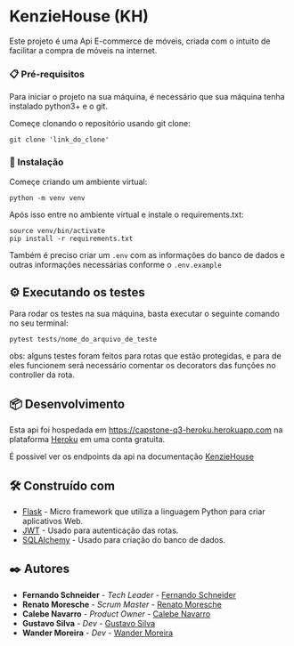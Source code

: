 # KenzieHouse (KH)
Este projeto é uma Api E-commerce de móveis, criada com o intuito de facilitar a compra de móveis na internet.

### 📋 Pré-requisitos

Para iniciar o projeto na sua máquina, é necessário que sua máquina tenha instalado python3+ e o git.

Começe clonando o repositório usando git clone:
 ```
 git clone 'link_do_clone'
 ```

### 🔧 Instalação

Começe criando um ambiente virtual:

```
python -m venv venv
```

Após isso entre no ambiente virtual e instale o requirements.txt:

```
source venv/bin/activate
pip install -r requirements.txt
```

Também é preciso criar um `.env` com as informações do banco de dados e outras informações necessárias conforme o `.env.example`

## ⚙️ Executando os testes

Para rodar os testes na sua máquina, basta executar o seguinte comando no seu terminal:
```
pytest tests/nome_do_arquivo_de_teste
```
obs: alguns testes foram feitos para rotas que estão protegidas, e para de eles funcionem será necessário comentar os decorators das funções no controller da rota.


## 📦 Desenvolvimento
Esta api foi hospedada em https://capstone-q3-heroku.herokuapp.com na plataforma [Heroku](https://www.heroku.com/home) em uma conta gratuita.
 
É possivel ver os endpoints da api na documentação [KenzieHouse](https://capstone-q3-insomnia-documentation.vercel.app/)

## 🛠️ Construído com

* [Flask](https://flask.palletsprojects.com/en/2.0.x/) - Micro framework que utiliza a linguagem Python para criar aplicativos Web. 
* [JWT](https://jwt.io/introduction) - Usado para autenticação das rotas.
* [SQLAlchemy](https://www.sqlalchemy.org/) - Usado para criação do banco de dados.
## ✒️ Autores

* **Fernando Schneider** - *Tech Leader* - [Fernando Schneider](https://gitlab.com/FernandoSchneider)
* **Renato Moresche** - *Scrum Master* - [Renato Moresche](https://gitlab.com/moresche)
* **Calebe Navarro** - *Product Owner* - [Calebe Navarro](https://gitlab.com/CalebeNavarro)
* **Gustavo Silva** - *Dev* - [Gustavo Silva](https://gitlab.com/GustavoSil)
* **Wander Moreira** - *Dev* - [Wander Moreira](https://gitlab.com/trevius)


